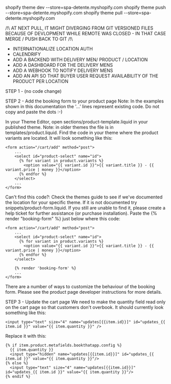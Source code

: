 <!-- COMMANDS -->
shopify theme dev --store=spa-detente.myshopify.com
shopify theme push --store=spa-detente.myshopify.com
shopify theme pull --store=spa-detente.myshopify.com

 /!\ AT NEXT PULL, IT MIGHT DIVERGING FROM GIT VERSIONED FILES BECAUSE 
 OF DEVLOPMENT WHILE REMOTE WAS CLOSED - IN THAT CASE MERGE / PUSH BACK TO GIT /!\

<!-- COMMANDS END -->

<!-- BOOK TODO -->
- INTERNATIONALIZE LOCATION AUTH
- CALENDRIFY
- ADD A BACKEND WITH DELIVERY MEN/ PRODUCT / LOCATION
- ADD A DASHBOARD FOR THE DELIVERY MENS
- ADD A WEBHOOK TO NOTIFY DELIVERY MENS
- ADD AN API SO THAT BUYER USER REQUEST AVAILABILITY OF THE PRODUCT PER LOCATION


<!-- END -->




<!-- BOOK THAT APP: STATUS DELETED. FOLLOWING INSTRUCTIONS ARE WHAT HAD BEEN DONE PREVIOUSLY FOR ITS INSTALLATION -->
STEP 1 - (no code change)

STEP 2 - Add the booking form to your product page
Note: In the examples shown in this documentation the '...' lines represent existing code. Do not copy and paste the dots :-)

In your Theme Editor, open sections/product-template.liquid in your published theme. Note: in older themes the file is in templates/product.liquid.
Find the code in your theme where the product variants are located. It will look something like this:

```
<form action="/cart/add" method="post">
    ...
    <select id="product-select" name="id">
      {% for variant in product.variants %}
        <option value="{{ variant.id }}">{{ variant.title }} - {{ variant.price | money }}</option>
      {% endfor %}
    </select>
    ...
</form>
```

Can't find this code?: Check the themes guide to see if we've documented the location for your specific theme. If it is not documented try snippets/product-form.liquid. If you still are unable to find it, please create a help ticket for further assistance (or purchase installation).
Paste the {% render "booking-form" %} just below where this code:

```
<form action="/cart/add" method="post">
    ...
    <select id="product-select" name="id">
      {% for variant in product.variants %}
        <option value="{{ variant.id }}">{{ variant.title }} - {{ variant.price | money }}</option>
      {% endfor %}
    </select>

    {% render 'booking-form' %}
    ...
</form>
```
There are a number of ways to customize the behaviour of the booking form. Please see the product page developer instructions for more details.



STEP 3 - Update the cart page
We need to make the quantity field read only on the cart page so that customers don't overbook. It should currently look something like this:
```
<input type="text" size="4" name="updates[{{item.id}}]" id="updates_{{ item.id }}" value="{{ item.quantity }}" />
```
Replace it with this:
```
{% if item.product.metafields.bookthatapp.config %}
  {{ item.quantity }}
  <input type="hidden" name="updates[{{item.id}}]" id="updates_{{ item.id }}" value="{{ item.quantity }}"/>
{% else %}
  <input type="text" size="4" name="updates[{{item.id}}]" id="updates_{{ item.id }}" value="{{ item.quantity }}"/>
{% endif %}
```
<!-- END BTA -->

